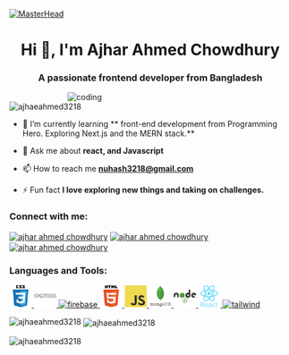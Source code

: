 [![MasterHead](https://www.pramukhdigital.com/wp-content/uploads/2018/07/New-PNC-Animated-Banners.gif)](https://tarunksao.github.io/)
<h1 align="center">Hi 👋, I'm Ajhar Ahmed Chowdhury</h1>
<h3 align="center">A passionate frontend developer from Bangladesh</h3>
<img align="right" src="https://user-images.githubusercontent.com/55389276/140866485-8fb1c876-9a8f-4d6a-98dc-08c4981eaf70.gif" alt="coding" width="400px">
<p align="left"> <img src="https://komarev.com/ghpvc/?username=ajhaeahmed3218&label=Profile%20views&color=0e75b6&style=flat" alt="ajhaeahmed3218" /> </p>

- 🌱 I’m currently learning ** front-end development from Programming Hero. Exploring Next.js and the MERN stack.**

- 💬 Ask me about **react, and Javascript**

- 📫 How to reach me **nuhash3218@gmail.com**

- ⚡ Fun fact **I love exploring new things and taking on challenges.**

<h3 align="left">Connect with me:</h3>
<p align="left">
<a href="https://www.linkedin.com/in/ajhar-ahmed-chowdhury-079872307" target="blank"><img align="center" src="https://raw.githubusercontent.com/rahuldkjain/github-profile-readme-generator/master/src/images/icons/Social/linked-in-alt.svg" alt="ajhar ahmed chowdhury" height="30" width="40" /></a>
<a href="https://www.facebook.com/profile.php?id=100071592883404" target="blank"><img align="center" src="https://raw.githubusercontent.com/rahuldkjain/github-profile-readme-generator/master/src/images/icons/Social/facebook.svg" alt="ajhar ahmed chowdhury" height="30" width="40" /></a>
<a href="https://instagram.com/ajhar ahmed chowdhury" target="blank"><img align="center" src="https://raw.githubusercontent.com/rahuldkjain/github-profile-readme-generator/master/src/images/icons/Social/instagram.svg" alt="ajhar ahmed chowdhury" height="30" width="40" /></a>
</p>

<h3 align="left">Languages and Tools:</h3>
<p align="left"> <a href="https://www.w3schools.com/css/" target="_blank" rel="noreferrer"> <img src="https://raw.githubusercontent.com/devicons/devicon/master/icons/css3/css3-original-wordmark.svg" alt="css3" width="40" height="40"/> </a> <a href="https://expressjs.com" target="_blank" rel="noreferrer"> <img src="https://raw.githubusercontent.com/devicons/devicon/master/icons/express/express-original-wordmark.svg" alt="express" width="40" height="40"/> </a> <a href="https://firebase.google.com/" target="_blank" rel="noreferrer"> <img src="https://www.vectorlogo.zone/logos/firebase/firebase-icon.svg" alt="firebase" width="40" height="40"/> </a> <a href="https://www.w3.org/html/" target="_blank" rel="noreferrer"> <img src="https://raw.githubusercontent.com/devicons/devicon/master/icons/html5/html5-original-wordmark.svg" alt="html5" width="40" height="40"/> </a> <a href="https://developer.mozilla.org/en-US/docs/Web/JavaScript" target="_blank" rel="noreferrer"> <img src="https://raw.githubusercontent.com/devicons/devicon/master/icons/javascript/javascript-original.svg" alt="javascript" width="40" height="40"/> </a> <a href="https://www.mongodb.com/" target="_blank" rel="noreferrer"> <img src="https://raw.githubusercontent.com/devicons/devicon/master/icons/mongodb/mongodb-original-wordmark.svg" alt="mongodb" width="40" height="40"/> </a> <a href="https://nodejs.org" target="_blank" rel="noreferrer"> <img src="https://raw.githubusercontent.com/devicons/devicon/master/icons/nodejs/nodejs-original-wordmark.svg" alt="nodejs" width="40" height="40"/> </a> <a href="https://reactjs.org/" target="_blank" rel="noreferrer"> <img src="https://raw.githubusercontent.com/devicons/devicon/master/icons/react/react-original-wordmark.svg" alt="react" width="40" height="40"/> </a> <a href="https://tailwindcss.com/" target="_blank" rel="noreferrer"> <img src="https://www.vectorlogo.zone/logos/tailwindcss/tailwindcss-icon.svg" alt="tailwind" width="40" height="40"/> </a> </p>

<p><img align="left" src="https://github-readme-stats.vercel.app/api/top-langs?username=ajhaeahmed3218&show_icons=true&locale=en&layout=compact" alt="ajhaeahmed3218" /></p>

<p>&nbsp;<img align="center" src="https://github-readme-stats.vercel.app/api?username=ajhaeahmed3218&show_icons=true&locale=en" alt="ajhaeahmed3218" /></p>

<p><img align="center" src="https://github-readme-streak-stats.herokuapp.com/?user=ajhaeahmed3218&" alt="ajhaeahmed3218" /></p>
